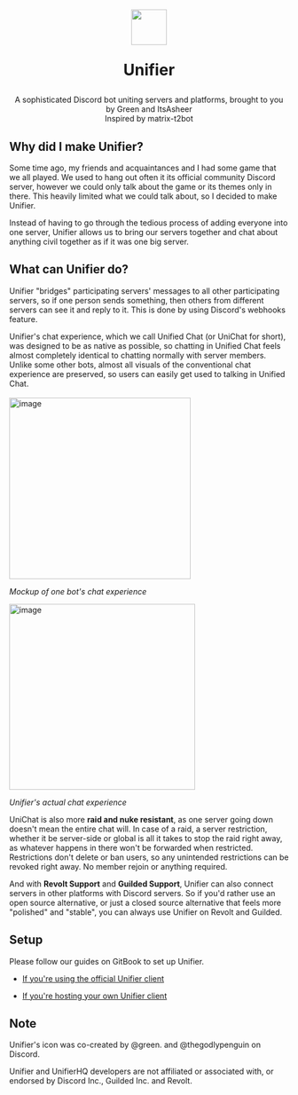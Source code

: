 <h1 align=center>
  <img width=64 src=https://github.com/greeeen-dev/unifier/assets/41323182/3065245a-28b6-4410-9b07-8b940f4796ae>
  
  Unifier</h1>
<p align=center>A sophisticated Discord bot uniting servers and platforms, brought to you by Green and ItsAsheer<br>
Inspired by matrix-t2bot</p>

## Why did I make Unifier?
Some time ago, my friends and acquaintances and I had some game that we all played. We used to hang out often it its official 
community Discord server, however we could only talk about the game or its themes only in there. This heavily limited what we 
could talk about, so I decided to make Unifier.

Instead of having to go through the tedious process of adding everyone into one server, Unifier allows us to bring our servers 
together and chat about anything civil together as if it was one big server.

## What can Unifier do?
Unifier "bridges" participating servers' messages to all other participating servers, so if one person sends something, then 
others from different servers can see it and reply to it. This is done by using Discord's webhooks feature.

Unifier's chat experience, which we call Unified Chat (or UniChat for short), was designed to be as native as possible, so 
chatting in Unified Chat feels almost completely identical to chatting normally with server members. Unlike some other bots, 
almost all visuals of the conventional chat experience are preserved, so users can easily get used to talking in Unified Chat.
<br><br>
<img width="327" alt="image" src="https://github.com/greeeen-dev/unifier/assets/41323182/9b4deb47-13b2-4f84-92fa-86dbec12528c">

<em>Mockup of one bot's chat experience</em>

<img width="335" alt="image" src="https://github.com/greeeen-dev/unifier/assets/41323182/315e906a-bc7e-43fb-9d24-d2032a9a9f12">

<em>Unifier's actual chat experience</em>

UniChat is also more **raid and nuke resistant**, as one server going down doesn't mean the entire chat will. In case of a raid, 
a server restriction, whether it be server-side or global is all it takes to stop the raid right away, as whatever happens in 
there won't be forwarded when restricted. Restrictions don't delete or ban users, so any unintended restrictions can be revoked 
right away. No member rejoin or anything required.

And with **Revolt Support** and **Guilded Support**, Unifier can also connect servers in other platforms with Discord servers. So 
if you'd rather use an open source alternative, or just a closed source alternative that feels more "polished" and "stable", 
you can always use Unifier on Revolt and Guilded.

## Setup
Please follow our guides on GitBook to set up Unifier.

- [If you're using the official Unifier client](https://unichat-wiki.pixels.onl/setup/getting-started)

- [If you're hosting your own Unifier client](https://unichat-wiki.pixels.onl/setup-selfhosting/getting-started)

## Note
Unifier's icon was co-created by @green. and @thegodlypenguin on Discord.

Unifier and UnifierHQ developers are not affiliated or associated with, or endorsed by Discord Inc., Guilded Inc. and Revolt.
